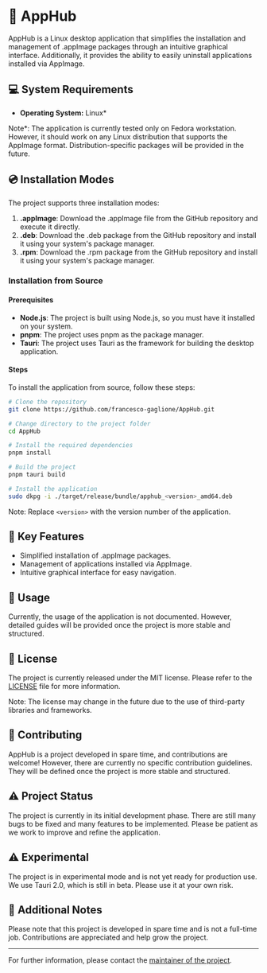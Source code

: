 # 🚀 AppHub

AppHub is a Linux desktop application that simplifies the installation and management of .appImage packages through an intuitive graphical interface. Additionally, it provides the ability to easily uninstall applications installed via AppImage.

## 💻 System Requirements
- **Operating System:** Linux*

Note*: The application is currently tested only on Fedora workstation. 
However, it should work on any Linux distribution that supports the AppImage format.
Distribution-specific packages will be provided in the future.

## 💿 Installation Modes
The project supports three installation modes:
1. **.appImage**: Download the .appImage file from the GitHub repository and execute it directly.
2. **.deb**: Download the .deb package from the GitHub repository and install it using your system's package manager.
3. **.rpm**: Download the .rpm package from the GitHub repository and install it using your system's package manager.

### Installation from Source

#### Prerequisites
- **Node.js**: The project is built using Node.js, so you must have it installed on your system.
- **pnpm**: The project uses pnpm as the package manager.
- **Tauri**: The project uses Tauri as the framework for building the desktop application.

#### Steps

To install the application from source, follow these steps:

```bash
# Clone the repository
git clone https://github.com/francesco-gaglione/AppHub.git

# Change directory to the project folder
cd AppHub

# Install the required dependencies
pnpm install

# Build the project
pnpm tauri build

# Install the application
sudo dkpg -i ./target/release/bundle/apphub_<version>_amd64.deb
```
Note: Replace `<version>` with the version number of the application.

## 🌟 Key Features
- Simplified installation of .appImage packages.
- Management of applications installed via AppImage.
- Intuitive graphical interface for easy navigation.

## 📖 Usage
Currently, the usage of the application is not documented. However, detailed guides will be provided once the project is more stable and structured.

## 📝 License
The project is currently released under the MIT license. Please refer to the [LICENSE](LICENSE) file for more information.

Note: The license may change in the future due to the use of third-party libraries and frameworks.

## 🤝 Contributing
AppHub is a project developed in spare time, and contributions are welcome! However, there are currently no specific contribution guidelines. They will be defined once the project is more stable and structured.

## ⚠️ Project Status
The project is currently in its initial development phase. There are still many bugs to be fixed and many features to be implemented. Please be patient as we work to improve and refine the application.

## ⚠️ Experimental
The project is in experimental mode and is not yet ready for production use. 
We use Tauri 2.0, which is still in beta.
Please use it at your own risk.

## 📌 Additional Notes
Please note that this project is developed in spare time and is not a full-time job. Contributions are appreciated and help grow the project.

---

For further information, please contact the [maintainer of the project](mailto:francesco.gaglione.p@gmail.com).
